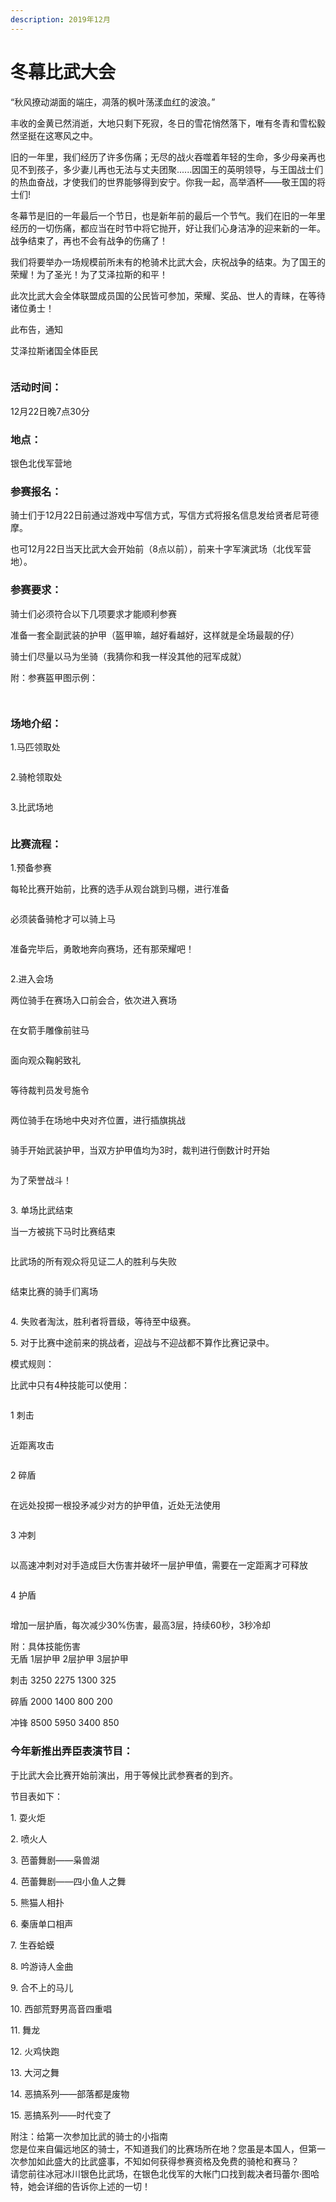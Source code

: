 ```yaml
---
description: 2019年12月
---
```


# 冬幕比武大会

“秋风撩动湖面的端庄，凋落的枫叶荡漾血红的波浪。”

丰收的金黄已然消逝，大地只剩下死寂，冬日的雪花悄然落下，唯有冬青和雪松毅然坚挺在这寒风之中。

旧的一年里，我们经历了许多伤痛；无尽的战火吞噬着年轻的生命，多少母亲再也见不到孩子，多少妻儿再也无法与丈夫团聚......因国王的英明领导，与王国战士们的热血奋战，才使我们的世界能够得到安宁。你我一起，高举酒杯——敬王国的将士们!

冬幕节是旧的一年最后一个节日，也是新年前的最后一个节气。我们在旧的一年里经历的一切伤痛，都应当在时节中将它抛开，好让我们心身洁净的迎来新的一年。战争结束了，再也不会有战争的伤痛了！

我们将要举办一场规模前所未有的枪骑术比武大会，庆祝战争的结束。为了国王的荣耀！为了圣光！为了艾泽拉斯的和平！

此次比武大会全体联盟成员国的公民皆可参加，荣耀、奖品、世人的青睐，在等待诸位勇士！

此布告，通知

艾泽拉斯诸国全体臣民

<figure><img src="../../.gitbook/assets/比武.png" alt=""><figcaption></figcaption></figure>

### 活动时间：

12月22日晚7点30分

### 地点：

银色北伐军营地

### 参赛报名：

骑士们于12月22日前通过游戏中写信方式，写信方式将报名信息发给贤者尼苛德摩。

也可12月22日当天比武大会开始前（8点以前），前来十字军演武场（北伐军营地）。

### 参赛要求：

骑士们必须符合以下几项要求才能顺利参赛

准备一套全副武装的护甲（盔甲嘛，越好看越好，这样就是全场最靓的仔）

骑士们尽量以马为坐骑（我猜你和我一样没其他的冠军成就）

附：参赛盔甲图示例：

<figure><img src="../../.gitbook/assets/比武2.png" alt=""><figcaption></figcaption></figure>

<figure><img src="../../.gitbook/assets/比武3.png" alt=""><figcaption></figcaption></figure>

### 场地介绍：

1.马匹领取处

<figure><img src="../../.gitbook/assets/比武4.png" alt=""><figcaption></figcaption></figure>

2.骑枪领取处

<figure><img src="../../.gitbook/assets/比武5.png" alt=""><figcaption></figcaption></figure>

3.比武场地

<figure><img src="../../.gitbook/assets/比武6.png" alt=""><figcaption></figcaption></figure>

### 比赛流程：

1.预备参赛

每轮比赛开始前，比赛的选手从观台跳到马棚，进行准备

<figure><img src="../../.gitbook/assets/比武7.png" alt=""><figcaption></figcaption></figure>

必须装备骑枪才可以骑上马

<figure><img src="../../.gitbook/assets/比武8.png" alt=""><figcaption></figcaption></figure>

准备完毕后，勇敢地奔向赛场，还有那荣耀吧！

<figure><img src="../../.gitbook/assets/比武9.png" alt=""><figcaption></figcaption></figure>

2.进入会场

两位骑手在赛场入口前会合，依次进入赛场

<figure><img src="../../.gitbook/assets/比武10.png" alt=""><figcaption></figcaption></figure>

在女箭手雕像前驻马

<figure><img src="../../.gitbook/assets/比武11.png" alt=""><figcaption></figcaption></figure>

面向观众鞠躬致礼

<figure><img src="../../.gitbook/assets/比武12.png" alt=""><figcaption></figcaption></figure>

等待裁判员发号施令

<figure><img src="../../.gitbook/assets/比武13.png" alt=""><figcaption></figcaption></figure>

两位骑手在场地中央对齐位置，进行插旗挑战

<figure><img src="../../.gitbook/assets/比武14.png" alt=""><figcaption></figcaption></figure>

骑手开始武装护甲，当双方护甲值均为3时，裁判进行倒数计时开始

<figure><img src="../../.gitbook/assets/比武15.png" alt=""><figcaption></figcaption></figure>

为了荣誉战斗！

<figure><img src="../../.gitbook/assets/比武16.png" alt=""><figcaption></figcaption></figure>

3\. 单场比武结束

当一方被挑下马时比赛结束

<figure><img src="../../.gitbook/assets/比武17.png" alt=""><figcaption></figcaption></figure>

比武场的所有观众将见证二人的胜利与失败

<figure><img src="../../.gitbook/assets/比武18.png" alt=""><figcaption></figcaption></figure>

结束比赛的骑手们离场

<figure><img src="../../.gitbook/assets/比武19.png" alt=""><figcaption></figcaption></figure>

4\. 失败者淘汰，胜利者将晋级，等待至中级赛。

5\. 对于比赛中途前来的挑战者，迎战与不迎战都不算作比赛记录中。

模式规则：&#x20;

比武中只有4种技能可以使用：

<figure><img src="../../.gitbook/assets/比武20.png" alt=""><figcaption></figcaption></figure>

1 刺击

<figure><img src="../../.gitbook/assets/比武21.png" alt=""><figcaption></figcaption></figure>

近距离攻击

<figure><img src="../../.gitbook/assets/比武22.png" alt=""><figcaption></figcaption></figure>

2 碎盾

<figure><img src="../../.gitbook/assets/比武23.png" alt=""><figcaption></figcaption></figure>

在远处投掷一根投矛减少对方的护甲值，近处无法使用

<figure><img src="../../.gitbook/assets/比武24.png" alt=""><figcaption></figcaption></figure>

3 冲刺

<figure><img src="../../.gitbook/assets/比武25.png" alt=""><figcaption></figcaption></figure>

以高速冲刺对对手造成巨大伤害并破坏一层护甲值，需要在一定距离才可释放

<figure><img src="../../.gitbook/assets/比武26.png" alt=""><figcaption></figcaption></figure>

4 护盾

<figure><img src="../../.gitbook/assets/比武27.png" alt=""><figcaption></figcaption></figure>

增加一层护盾，每次减少30%伤害，最高3层，持续60秒，3秒冷却

附：具体技能伤害\
无盾  1层护甲 2层护甲  3层护甲&#x20;

刺击  3250  2275     1300      325&#x20;

碎盾  2000  1400     800       200&#x20;

冲锋  8500  5950     3400      850

### 今年新推出弄臣表演节目：

于比武大会比赛开始前演出，用于等候比武参赛者的到齐。

节目表如下：

1\. 耍火炬

2\. 喷火人

3\. 芭蕾舞剧——枭兽湖

4\. 芭蕾舞剧——四小鱼人之舞

5\. 熊猫人相扑

6\. 秦唐单口相声

7\. 生吞蛤蟆

8\. 吟游诗人金曲

9\. 合不上的马儿

10\. 西部荒野男高音四重唱

11\. 舞龙

12\. 火鸡快跑

13\. 大河之舞

14\. 恶搞系列——部落都是废物

15\. 恶搞系列——时代变了

附注：给第一次参加比武的骑士的小指南\
您是位来自偏远地区的骑士，不知道我们的比赛场所在地？您虽是本国人，但第一次参加如此盛大的比武盛事，不知如何获得参赛资格及免费的骑枪和赛马？\
请您前往冰冠冰川银色比武场，在银色北伐军的大帐门口找到裁决者玛蕾尔·图哈特，她会详细的告诉你上述的一切！

<figure><img src="../../.gitbook/assets/比武28.png" alt=""><figcaption></figcaption></figure>
